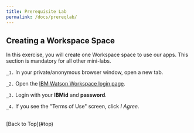 ```yaml
---
title: Prerequisite Lab
permalink: /docs/prereqlab/
---
```


<a name="top"/>

<h2>Creating a Workspace Space</h2>

In this exercise, you will create one Workspace space to use our apps.  This section is mandatory for all other mini-labs.

`_1.` In your private/anonymous browser window, open a new tab.

`_2.` Open the
<a href="https://login.workspace.ibm.com/">IBM Watson Workspace login page</a>.

`_3.` Login with your **IBMid** and **password**.

`_4.` If you see the "Terms of Use" screen, click *I Agree*.

<br/>
[Back to Top](#top)  
